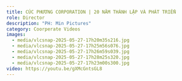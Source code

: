 ```yaml
---
title: CÚC PHƯƠNG CORPORATION | 20 NĂM THÀNH LẬP VÀ PHÁT TRIỂN
role: Director
description: "PH: Min Pictures"
category: Coorperate Videos
images:
  - media/vlcsnap-2025-05-27-17h20m35s216.jpg
  - media/vlcsnap-2025-05-27-17h25m56s076.jpg
  - media/vlcsnap-2025-05-27-17h26m59s039.jpg
  - media/vlcsnap-2025-05-27-17h28m25s320.jpg
  - media/vlcsnap-2025-05-27-17h23m00s300.jpg
video: https://youtu.be/gXMcGntsGL8
---
```

